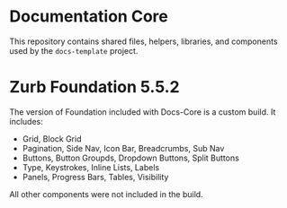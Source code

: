 Documentation Core
==================

This repository contains shared files, helpers, libraries, and components used by the `docs-template` project.

Zurb Foundation 5.5.2
=====================

The version of Foundation included with Docs-Core is a custom build. It includes:

* Grid, Block Grid
* Pagination, Side Nav, Icon Bar, Breadcrumbs, Sub Nav
* Buttons, Button Groupds, Dropdown Buttons, Split Buttons
* Type, Keystrokes, Inline Lists, Labels
* Panels, Progress Bars, Tables, Visibility

All other components were not included in the build.
